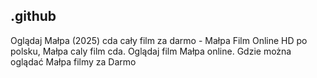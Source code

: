 ## .github

Oglądaj Małpa (2025) cda cały film za darmo - Małpa Film Online HD po polsku, Małpa caly film cda. Oglądaj film Małpa online. Gdzie można oglądać Małpa filmy za Darmo

